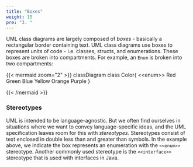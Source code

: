 ```yaml
---
title: "Boxes"
weight: 15
pre: "3. "
---
```

UML class diagrams are largely composed of _boxes_ - basically a rectangular border containing text. UML class diagrams use boxes to represent units of code - i.e. classes, structs, and enumerations.  These boxes are broken into compartments.  For example, an `Enum` is broken into two compartments:

<!--![A UML Enum representation](/images/5/umlbox.png) -->

{{< mermaid zoom="2" >}}
classDiagram
class Color{
    &lt;&lt;enum>>
    Red
    Green
    Blue
    Yellow
    Orange
    Purple
}

{{< /mermaid >}}


### Stereotypes 

UML is intended to be language-agnostic.  But we often find ourselves in situations where we want to convey language-specific ideas, and the UML specification leaves room for this with  _stereotypes_. Stereotypes consist of text enclosed in double less than and greater than symbols.  In the example above, we indicate the box represents an enumeration with the `<<enum>>` stereotype. Another commonly used stereotype is the `<<interface>>` stereotype that is used with interfaces in Java.
